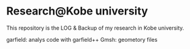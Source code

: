 # Research@Kobe university
This repository is the LOG & Backup of my research in Kobe university.

garfield: analys code with garfield++
Gmsh: geometory files
